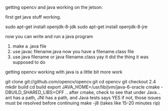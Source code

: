 getting opencv and java working on the jetson:

first get java stuff working.

sudo apt-get install openjdk-8-jdk
sudo apt-get install openjdk-8-jre

now you can write and run a java program

1. make a .java file 
2. use javac filename.java
  now you have a filename.class file
3. use java filename or java filename.class
  yay it did the thing it was supposed to do

getting opencv working with java is a little bit more work

git clone git://github.com/opencv/opencv.git
cd opencv
git checkout 2.4
mkdir build
cd build
export JAVA_HOME=/usr/lib/jvm/java-6-oracle
cmake -DBUILD_SHARED_LIBS=OFF ..
  after cmake, check to see that under Java... ant has a path, JNI has a path, and Java tests says YES
  if not, those issues must be resolved before continuing
make -j8 (takes like 15-20 minutes rip)

